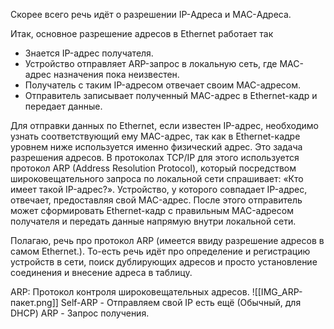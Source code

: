 Скорее всего речь идёт о разрешении IP-Адреса и MAC-Адреса.

Итак, основное разрешение адресов в Ethernet работает так
- Знается IP-адрес получателя.
- Устройство отправляет ARP-запрос в локальную сеть, где MAC-адрес назначения пока неизвестен.
- Получатель с таким IP-адресом отвечает своим MAC-адресом.
- Отправитель записывает полученный MAC-адрес в Ethernet-кадр и передает данные.

Для отправки данных по Ethernet, если известен IP-адрес, необходимо узнать соответствующий ему MAC-адрес, так как в Ethernet-кадре уровнем ниже используется именно физический адрес. Это задача разрешения адресов. В протоколах TCP/IP для этого используется протокол ARP (Address Resolution Protocol), который посредством широковещательного запроса по локальной сети спрашивает: «Кто имеет такой IP-адрес?». Устройство, у которого совпадает IP-адрес, отвечает, предоставляя свой MAC-адрес. После этого отправитель может сформировать Ethernet-кадр с правильным MAC-адресом получателя и передать данные напрямую внутри локальной сети.

Полагаю, речь про протокол ARP (имеется ввиду разрешение адресов в самом Ethernet.). То-есть речь идёт про определение и регистрацию устройств в сети, поиск дублирующих адресов и просто установление соединения и внесение адреса в таблицу.

ARP:
Протокол контроля широковещательных адресов.
![[IMG_ARP-пакет.png]]
Self-ARP - Отправляем свой IP
есть ещё (Обычный, для DHCP) ARP - Запрос получения.
